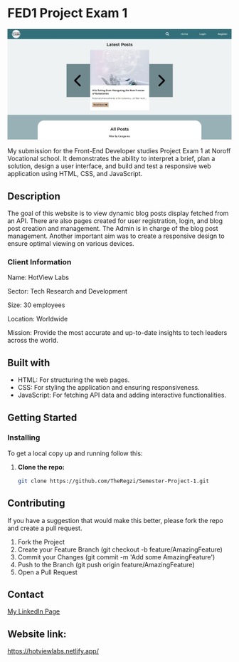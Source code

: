 # FED1 Project Exam 1

![Website image](images/website-img.JPG)

My submission for the Front-End Developer studies Project Exam 1 at Noroff Vocational school. It demonstrates the ability to interpret a brief, plan a solution, design a user interface, and build and test a responsive web application using HTML, CSS, and JavaScript.

## Description

The goal of this website is to view dynamic blog posts display fetched from an API. There are also pages created for user registration, login, and blog post creation and management. The Admin is in charge of the blog post management. Another important aim was to create a responsive design to ensure optimal viewing on various devices.

### Client Information

Name: HotView Labs

Sector: Tech Research and Development

Size: 30 employees

Location: Worldwide

Mission: Provide the most accurate and up-to-date insights to tech leaders across the world.

## Built with

- HTML: For structuring the web pages.
- CSS: For styling the application and ensuring responsiveness.
- JavaScript: For fetching API data and adding interactive functionalities.

## Getting Started
### Installing

To get a local copy up and running follow this:

1. **Clone the repo:**
   ```bash
   git clone https://github.com/TheRegzi/Semester-Project-1.git

## Contributing

If you have a suggestion that would make this better, please fork the repo and create a pull request.

1. Fork the Project
2. Create your Feature Branch (git checkout -b feature/AmazingFeature)
3. Commit your Changes (git commit -m 'Add some AmazingFeature')
4. Push to the Branch (git push origin feature/AmazingFeature)
5. Open a Pull Request

## Contact

[My LinkedIn Page](https://www.linkedin.com/in/regine-dille-kornbakk-aa0a7b288/)

## Website link:

https://hotviewlabs.netlify.app/